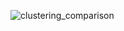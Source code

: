 ![clustering_comparison](https://github.com/user-attachments/assets/9ca302f6-9141-41e8-bad9-819c05730636)
